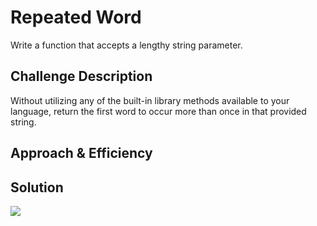
# Repeated Word
Write a function that accepts a lengthy string parameter.


## Challenge Description
Without utilizing any of the built-in library methods available to your language, return the first word to occur more than once in that provided string.

## Approach & Efficiency
<!-- My thought was to focus first on the length of the array given it could vary. Next was to id the length of the array at index 0,1,2,... and then loop through the integers within each of those arrays, accumulating the values into an output. -->

## Solution
![](../../assets/repeated_word.jpg)
